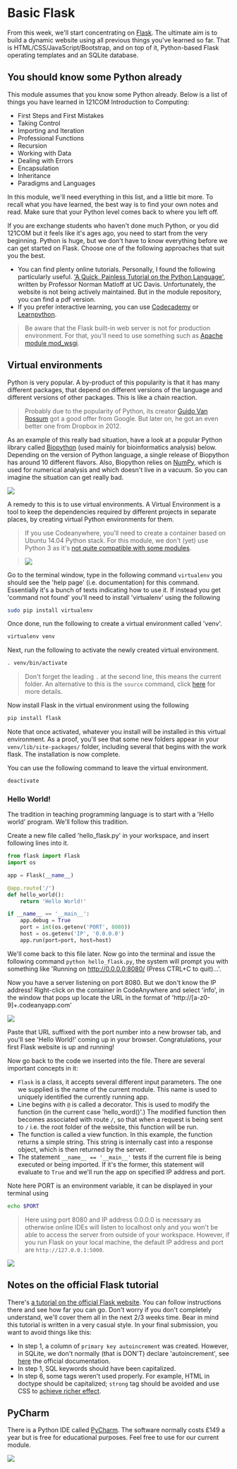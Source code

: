 # Basic Flask

From this week, we'll start concentrating on [Flask](http://flask.pocoo.org). The ultimate aim is to build a dynamic website using all previous things you've learned so far. That is HTML/CSS/JavaScript/Bootstrap, and on top of it, Python-based Flask operating templates and an SQLite database.

## You should know some Python already

This module assumes that you know some Python already. Below is a list of things you have learned in 121COM Introduction to Computing:

* First Steps and First Mistakes
* Taking Control
* Importing and Iteration
* Professional Functions
* Recursion
* Working with Data
* Dealing with Errors
* Encapsulation
* Inheritance
* Paradigms and Languages

In this module, we'll need everything in this list, and a little bit more. To recall what you have learned, the best way is to find your own notes and read. Make sure that your Python level comes back to where you left off.

If you are exchange students who haven't done much Python, or you did 121COM but it feels like it's ages ago, you need to start from the very beginning. Python is huge, but we don't have to know everything before we can get started on Flask. Choose one of the following approaches that suit you the best. 

* You can find plenty online tutorials. Personally, I found the following particularly useful. ['A Quick, Painless Tutorial on the Python Language'](http://heather.cs.ucdavis.edu/~matloff/Python/PythonIntro.html), written by Professor Norman Matloff at UC Davis. Unfortunately, the website is not being actively maintained. But in the module repository, you can find a pdf version.
* If you prefer interactive learning, you can use [Codecademy](https://www.codecademy.com/learn/python) or [Learnpython](http://www.learnpython.org/).

> Be aware that the Flask built-in web server is not for production environment. For that, you'll need to use something such as [Apache module mod_wsgi](http://flask.pocoo.org/docs/0.10/deploying/).

## Virtual environments

Python is very popular. A by-product of this popularity is that it has many different packages, that depend on different versions of the language and different versions of other packages. This is like a chain reaction.

> Probably due to the popularity of Python, its creator [Guido Van Rossum](https://en.wikipedia.org/wiki/Guido_van_Rossum) got a good offer from Google. But later on, he got an even better one from Dropbox in 2012. 

As an example of this really bad situation, have a look at a popular Python library called [Biopython](http://biopython.org/wiki/Download) (used mainly for bioinformatics analysis) below. Depending on the version of Python language, a single release of Biopython has around 10 different flavors. Also, Biopython relies on [NumPy](http://www.numpy.org/), which is used for numerical analysis and which doesn't live in a vacuum. So you can imagine the situation can get really bad.

![](.md_images/bio.png)

A remedy to this is to use virtual environments. A Virtual Environment is a tool to keep the dependencies required by different projects in separate places, by creating virtual Python environments for them.

> If you use Codeanywhere, you'll need to create a container based on Ubuntu 14.04 Python stack. For this module, we don't (yet) use Python 3 as it's [not quite compatible with some modules](http://flask.pocoo.org/docs/0.12/python3/).

> ![](.md_images/ubuntu.png) 

Go to the terminal window, type in the following command `virtualenv` you should see the 'help page' (i.e. documentation) for this command. Essentially it's a bunch of texts indicating how to use it. If instead you get 'command not found' you'll need to install 'virtualenv' using the following

```bash
sudo pip install virtualenv
```

Once done, run the following to create a virtual environment called 'venv'.

```bash
virtualenv venv
```

Next, run the following to activate the newly created virtual environment.

```bash
. venv/bin/activate
```

> Don't forget the leading `.` at the second line, this means the current folder. An alternative to this is the `source` command, click [here](http://superuser.com/questions/46139/what-does-source-do) for more details.

Now install Flask in the virtual environment using the following

```bash
pip install flask
```

Note that once activated, whatever you install will be installed in this virtual environment. As a proof, you'll see that some new folders appear in your `venv/lib/site-packages/` folder, including several that begins with the work flask. The installation is now complete.

You can use the following command to leave the virtual environment.

```bash
deactivate
```

### Hello World!

The tradition in teaching programming language is to start with a 'Hello world' program. We'll follow this tradition.

Create a new file called 'hello_flask.py' in your workspace, and insert following lines into it.

```python
from flask import Flask
import os

app = Flask(__name__)

@app.route('/')
def hello_world():
    return 'Hello World!'

if __name__ == '__main__':
    app.debug = True
    port = int(os.getenv('PORT', 8080))
    host = os.getenv('IP', '0.0.0.0')
    app.run(port=port, host=host)
```

We'll come back to this file later. Now go into the terminal and issue the following command `python hello_flask.py`, the system will prompt you with something like 'Running on http://0.0.0.0:8080/ (Press CTRL+C to quit)...'.

Now you have a server listening on port 8080. But we don't know the IP address! Right-click on the container in CodeAnywhere and select 'info', in the window that pops up locate the URL in the format of 'http://[a-z0-9]+\.codeanyapp\.com'

![](.md_images/share.png)

Paste that URL suffixed with the port number into a new browser tab, and you'll see 'Hello World!' coming up in your browser. Congratulations, your first Flask website is up and running!

Now go back to the code we inserted into the file. There are several important concepts in it:

* `Flask` is a class, it accepts several different input parameters. The one we supplied is the name of the current module. This name is used to uniquely identified the currently running app.
* Line begins with `@` is called a decorator. This is used to modify the function (in the current case 'hello_word()'.) The modified function then becomes associated with route `/`, so that when a request is being sent to `/` i.e. the root folder of the website, this function will be run.
* The function is called a view function. In this example, the function returns a simple string. This string is internally cast into a response object, which is then returned by the server.
* The statement `__name__ == '__main__'` tests if the current file is being executed or being imported. If it's the former, this statement will evaluate to `True` and we'll run the app on specified IP address and port.

Note here PORT is an environment variable, it can be displayed in your terminal using

```bash
echo $PORT
```

> Here using port 8080 and IP address 0.0.0.0 is necessary as otherwise online IDEs will listen to localhost only and you won't be able to access the server from outside of your workspace. However, if you run Flask on your local machine, the default IP address and port are `http://127.0.0.1:5000`. 

![](.md_images/default.png)


## Notes on the official Flask tutorial

There's [a tutorial on the official Flask website](http://flask.pocoo.org/docs/0.10/tutorial/). You can follow instructions there and see how far you can go. Don't worry if you don't completely understand, we'll cover them all in the next 2/3 weeks time. Bear in mind this tutorial is written in a very casual style. In your final submission, you want to avoid things like this:

* In step 1, a column of `primary key autoincrement` was created. However, in SQLite, we don't normally (that is DON'T) declare 'autoincrement', see [here](https://www.sqlite.org/autoinc.html) the official documentation.
* In step 1, SQL keywords should have been capitalized.
* In step 6, some tags weren't used properly. For example, HTML in doctype should be capitalized; `strong` tag should be avoided and use CSS to [achieve richer effect](http://www.w3schools.com/tags/tag_strong.asp).

## PyCharm

There is a Python IDE called [PyCharm](https://www.jetbrains.com/student/). The software normally costs £149 a year but is free for educational purposes. Feel free to use for our current module.

![](.md_images/charm.png)